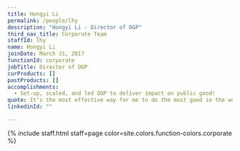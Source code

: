```yaml
---
title: Hongyi Li
permalink: /people/lhy
description: "Hongyi Li - Director of OGP"
third_nav_title: Corporate Team
staffId: lhy
name: Hongyi Li
joinDate: March 31, 2017
functionId: corporate
jobTitle: Director of OGP
curProducts: []
pastProducts: []
accomplishments:
  - Set-up, scaled, and led OGP to deliver impact on public good!
quote: It’s the most effective way for me to do the most good in the world
linkedinId: ""

---
```


{% include staff.html staff=page color=site.colors.function-colors.corporate %}
